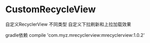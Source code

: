 # CustomRecycleView

自定义RecyclerView 不同类型 自定义下拉刷新和上拉加载效果

gradle依赖
compile 'com.myz.mrecyclerview:mrecyclerview:1.0.2'
